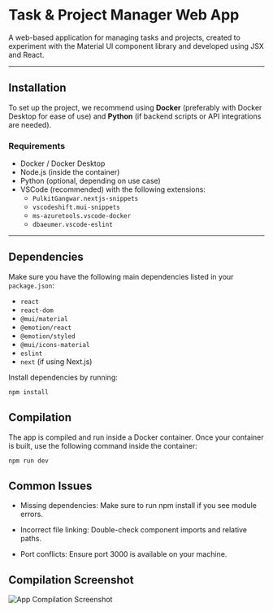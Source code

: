 # Task & Project Manager Web App

A web-based application for managing tasks and projects, created to experiment with the Material UI component library and developed using JSX and React.

---

## Installation

To set up the project, we recommend using **Docker** (preferably with Docker Desktop for ease of use) and **Python** (if backend scripts or API integrations are needed).

### Requirements

- Docker / Docker Desktop  
- Node.js (inside the container)  
- Python (optional, depending on use case)  
- VSCode (recommended) with the following extensions:  
  - `PulkitGangwar.nextjs-snippets`  
  - `vscodeshift.mui-snippets`  
  - `ms-azuretools.vscode-docker`  
  - `dbaeumer.vscode-eslint`  

---

## Dependencies

Make sure you have the following main dependencies listed in your `package.json`:

- `react`  
- `react-dom`  
- `@mui/material`  
- `@emotion/react`  
- `@emotion/styled`  
- `@mui/icons-material`  
- `eslint`  
- `next` (if using Next.js)  

Install dependencies by running:

```bash
npm install
```

## Compilation

The app is compiled and run inside a Docker container. Once your container is built, use the following command inside the container:

```bash
npm run dev
```
## Common Issues
- Missing dependencies: Make sure to run npm install if you see module errors.

- Incorrect file linking: Double-check component imports and relative paths.

- Port conflicts: Ensure port 3000 is available on your machine.

## Compilation Screenshot
 ![App Compilation Screenshot](/image.png)




